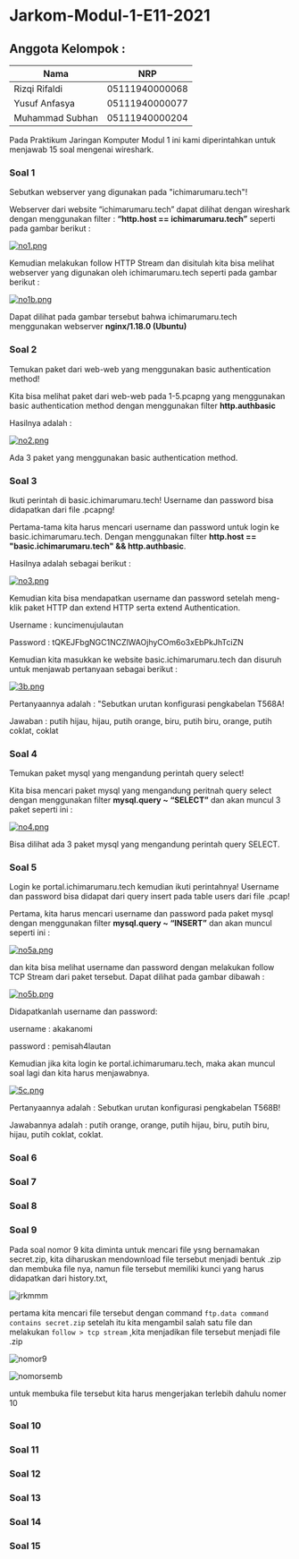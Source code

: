 # Jarkom-Modul-1-E11-2021
## Anggota Kelompok :
| Nama | NRP |
|------|-----|
|Rizqi Rifaldi|05111940000068|
|Yusuf Anfasya|05111940000077|
|Muhammad Subhan|05111940000204|

Pada Praktikum Jaringan Komputer Modul 1 ini kami diperintahkan untuk menjawab 15 soal mengenai wireshark.

### Soal 1
Sebutkan webserver yang digunakan pada "ichimarumaru.tech"!

Webserver dari website “ichimarumaru.tech” dapat dilihat dengan wireshark dengan menggunakan filter :
<b>“http.host == ichimarumaru.tech”</b> seperti pada gambar berikut :

[![no1.png](https://i.postimg.cc/zDC1Wb9L/no1.png)](https://postimg.cc/QVdPZtNs)

Kemudian melakukan follow HTTP Stream dan disitulah kita bisa melihat webserver yang digunakan oleh ichimarumaru.tech seperti pada gambar berikut :

[![no1b.png](https://i.postimg.cc/CxZPG9zv/no1b.png)](https://postimg.cc/21D7mcdv)

Dapat dilihat pada gambar tersebut bahwa ichimarumaru.tech menggunakan webserver <b>nginx/1.18.0 (Ubuntu)</b>

### Soal 2

Temukan paket dari web-web yang menggunakan basic authentication method!

Kita bisa melihat paket dari web-web pada 1-5.pcapng yang menggunakan basic authentication method dengan menggunakan filter <b>http.authbasic</b>

Hasilnya adalah :

[![no2.png](https://i.postimg.cc/xTmtxhvq/no2.png)](https://postimg.cc/tYX37rmH)

Ada 3 paket yang menggunakan basic authentication method.

### Soal 3

Ikuti perintah di basic.ichimarumaru.tech! Username dan password bisa didapatkan dari file .pcapng!

Pertama-tama kita harus mencari username dan password untuk login ke basic.ichimarumaru.tech. Dengan menggunakan filter <b>http.host == "basic.ichimarumaru.tech" && http.authbasic</b>.

Hasilnya adalah sebagai berikut :

[![no3.png](https://i.postimg.cc/2SbmKzHh/no3.png)](https://postimg.cc/v4sp1dwZ)

Kemudian kita bisa mendapatkan username dan password setelah meng-klik paket HTTP dan extend HTTP serta extend Authentication.

Username : kuncimenujulautan

Password : tQKEJFbgNGC1NCZlWAOjhyCOm6o3xEbPkJhTciZN

Kemudian kita masukkan ke website basic.ichimarumaru.tech dan disuruh untuk menjawab pertanyaan sebagai berikut :

[![3b.png](https://i.postimg.cc/R079QgFH/3b.png)](https://postimg.cc/Ty3ZTqnd)

Pertanyaannya adalah : "Sebutkan urutan konfigurasi pengkabelan T568A!

Jawaban : putih hijau, hijau, putih orange, biru, putih biru, orange, putih coklat, coklat

### Soal 4

Temukan paket mysql yang mengandung perintah query select!

Kita bisa mencari paket mysql yang mengandung peritnah query select dengan menggunakan filter <b>mysql.query ~ “SELECT”</b> dan akan muncul 3 paket seperti ini :

[![no4.png](https://i.postimg.cc/bN2SQjQV/no4.png)](https://postimg.cc/xcnd2hpL)

Bisa dilihat ada 3 paket mysql yang mengandung perintah query SELECT.

### Soal 5

Login ke portal.ichimarumaru.tech kemudian ikuti perintahnya! Username dan password bisa didapat dari query insert pada table users dari file .pcap!

Pertama, kita harus mencari username dan password pada paket mysql dengan menggunakan filter <b>mysql.query ~ “INSERT”</b> dan akan muncul seperti ini :

[![no5a.png](https://i.postimg.cc/t4KKYF9m/no5a.png)](https://postimg.cc/CR4P2BBj)

dan kita bisa melihat username dan password dengan melakukan follow TCP Stream dari paket tersebut. Dapat dilihat pada gambar dibawah :

[![no5b.png](https://i.postimg.cc/FzwZDgWM/no5b.png)](https://postimg.cc/SY7CK8pd)

Didapatkanlah username dan password:

username : akakanomi

password : pemisah4lautan

Kemudian jika kita login ke portal.ichimarumaru.tech, maka akan muncul soal lagi dan kita harus menjawabnya.

[![5c.png](https://i.postimg.cc/YS9Zj8F7/5c.png)](https://postimg.cc/k20fpQwY)

Pertanyaannya adalah : Sebutkan urutan konfigurasi pengkabelan T568B!

Jawabannya adalah : putih orange, orange, putih hijau, biru, putih biru, hijau, putih coklat, coklat.
### Soal 6
### Soal 7
### Soal 8
### Soal 9

Pada soal nomor 9 kita diminta untuk mencari file ysng bernamakan secret.zip, kita diharuskan mendownload file tersebut menjadi bentuk .zip dan membuka file nya, namun file tersebut memiliki kunci yang harus didapatkan dari history.txt,

![jrkmmm](https://user-images.githubusercontent.com/77099292/134660572-4ce2b47c-ef61-408c-be63-b23a15c3c450.png)

pertama kita mencari file tersebut dengan command  ```ftp.data command contains secret.zip``` setelah itu kita mengambil salah satu file dan melakukan ```follow > tcp stream``` ,kita menjadikan file tersebut menjadi file .zip

![nomor9](https://user-images.githubusercontent.com/77099292/134661034-c4f8905c-4310-4bbc-9aee-860acefdcf26.png)

![nomorsemb](https://user-images.githubusercontent.com/77099292/134661423-60594e09-e72c-4303-b9fb-bc370941117f.png)


untuk membuka file tersebut kita harus mengerjakan terlebih dahulu nomer 10

### Soal 10



### Soal 11
### Soal 12
### Soal 13
### Soal 14
### Soal 15

  
